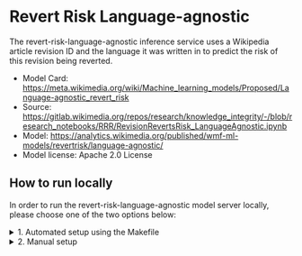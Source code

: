 # Revert Risk Language-agnostic

The revert-risk-language-agnostic inference service uses a Wikipedia article revision ID and the language it was written in to predict the risk of this revision being reverted.

* Model Card: https://meta.wikimedia.org/wiki/Machine_learning_models/Proposed/Language-agnostic_revert_risk
* Source: https://gitlab.wikimedia.org/repos/research/knowledge_integrity/-/blob/research_notebooks/RRR/RevisionRevertsRisk_LanguageAgnostic.ipynb
* Model: https://analytics.wikimedia.org/published/wmf-ml-models/revertrisk/language-agnostic/
* Model license: Apache 2.0 License


## How to run locally
In order to run the revert-risk-language-agnostic model server locally, please choose one of the two options below:

<details>
<summary>1. Automated setup using the Makefile</summary>

### 1.1. Build
In the first terminal run:
```console
make revertrisk-language-agnostic
```
This build process will set up: a Python venv, install dependencies, download the model(s), and run the server.

### 1.2. Query
On the second terminal query the isvc using:
```console
curl localhost:8080/v1/models/revertrisk-language-agnostic:predict -i -X POST -d '{"lang": "en", "rev_id": 12345}'
```

### 1.3. Remove
If you would like to remove the setup run:
```console
MODEL_TYPE=revertrisk make clean
```
</details>

<details>
<summary>2. Manual setup</summary>

### 2.1. Build Python venv and install dependencies
First add the top level directory of the repo to the PYTHONPATH:
```console
export PYTHONPATH=$PYTHONPATH:.
```

Create a virtual environment and install the dependencies using:
```console
python -m venv .venv
source .venv/bin/activate
pip install -r revert_risk_model/model_server/revertrisk/requirements.txt
```

Clone the descartes repository by running:
```console
git clone https://github.com/wikimedia/descartes.git --branch 1.0.1 article_descriptions/model_server/descartes
```

### 2.2. Download the model
Download the `model.pkl` from the link below and place it in the same directory named PATH_TO_MODEL_DIR.
https://analytics.wikimedia.org/published/wmf-ml-models/revertrisk/language-agnostic/

### 2.3. Run the server
We can run the server locally with:
```console
MODEL_PATH=<PATH_TO_MODEL_DIR/model.pkl> MODEL_NAME=revertrisk-language-agnostic python revert_risk_model/model_server/model.py
```

On a separate terminal we can make a request to the server with:
```console
curl -s localhost:8080/v1/models/revertrisk-language-agnostic:predict -X POST -d '{"lang": "en", "rev_id": 12345}' -i --header "Content-type: application/json"
```

### 2.4. Batch inference
If you want to use batch inference to request multiple predictions using a single request, set the `USE_BATCHER` environment variable to True when launching the model server:
```console
MODEL_PATH=<PATH_TO_MODEL_DIR/model.pkl> MODEL_NAME=revertrisk-language-agnostic USE_BATCHER=True python revert_risk_model/model_server/model.py
```

We have a different input schema for batch inference. For example, the input should be in JSON format as shown below:
```json
{
    "instances": [
      {
        "lang": "en",
        "rev_id": 123456
      },
      {
        "lang": "en",
        "rev_id": 23456
      },
      {
        "lang": "en",
        "rev_id": 12345
      }
    ]
}
```
</details>